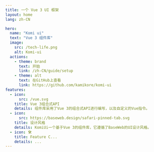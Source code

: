 ```yaml
---
title: 一个 Vue 3 UI 框架
layout: home
lang: zh-CN

hero:
  name: "Komi ui"
  text: "Vue 3 组件库"
  image:
    src: /tech-life.png
    alt: Komi-ui
  actions:
    - theme: brand
      text: 开始
      link: /zh-CN/guide/setup
    - theme: alt
      text: 在GitHub上查看
      link: https://github.com/kamikore/komi-ui
features:
  - icon: 
      src: /vue.svg
    title: Vue 3组合式API
    details: 组件库采用了Vue 3的组合式API进行编写，以及自定义的Vue指令。
  - icon: 
      src: https://baseweb.design/safari-pinned-tab.svg
    title: 设计风格
    details: KomiUi一个基于Vue 3的组件库，它遵循了BaseWeb的UI设计风格。
  - icon: 🛠️
    title: Feature C...
    details: ...
---
```

